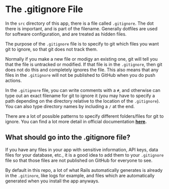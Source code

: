 # The .gitignore File

In the `src` directory of this app, there is a file called `.gitignore`. The dot there is important, and is part of the filename. 
Generally dotfiles are used for software configuration, and are treated as hidden files. 

The purpose of the `.gitignore` file is to specify to git which files you want git to ignore, so that git does not track them. 

Normally if you make a new file or modigy an existing one, git will tell you that the file is untracked or modified. 
If that file is in the `.gitignore`, then git does not do this and completely ignores the file. 
This also means that any files in the `.gitignore` will not be published to GitHub when you do push actions.

In the `.gitignore` file, you can write comments with a `#`, and otherwise can type out an exact filename for git to ignore it 
(you may have to specify a path depending on the directory relative to the location of the `.gitignore`).
You can also type directory names by including a `/` at the end. 

There are a lot of possible patterns to specify different folders/files for git to ignore. You can find a lot more detail in 
official documentation **[here](https://git-scm.com/docs/gitignore).**


## What should go into the .gitignore file?

If you have any files in your app with sensitive information, API keys, data files for your database, etc., 
it is a good idea to add them to your `.gitignore` file so that those files are not published on GitHub for everyone to see. 

By default in this repo, a lot of what Rails automatically generates is already in the `.gitinore`, like logs for example, 
and files which are automatically generated when you install the app anyways.